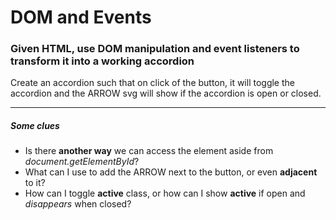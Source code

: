 # DOM and Events
### Given HTML, use DOM manipulation and event listeners to transform it into a working accordion

Create an accordion such that on click of the button, it will toggle the accordion and the ARROW svg will show if the accordion is open or closed.

---
##### Some clues
- Is there **another way** we can access the element aside from *document.getElementById*?
- What can I use to add the ARROW next to the button, or even **adjacent** to it?
- How can I toggle **active** class, or how can I show **active** if open and *disappears* when closed?